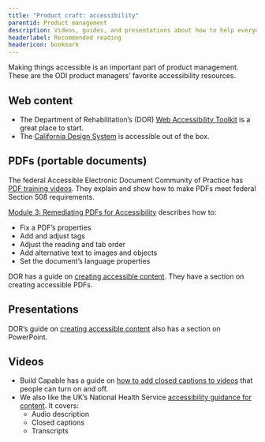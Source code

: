 ```yaml
---
title: "Product craft: accessibility"
parentid: Product management
description: Videos, guides, and presentations about how to help everyone access information
headerlabel: Recommended reading
headericon: bookmark
---
```


<p class="text-lead">Making things accessible is an important part of product management. These are the ODI product managers’ favorite accessibility resources.</p>

## Web content

* The Department of Rehabilitation’s (DOR) [Web Accessibility Toolkit](https://dor.ca.gov/Home/WebAccessibilityToolkit) is a great place to start.
* The [California Design System](https://designsystem.webstandards.ca.gov) is accessible out of the box.

## PDFs (portable documents)

The federal Accessible Electronic Document Community of Practice has [PDF training videos](https://www.section508.gov/create/pdfs/training-videos/). They explain and show how to make PDFs meet federal Section 508 requirements.

[Module 3: Remediating PDFs for Accessibility](https://www.section508.gov/training/pdfs/aed-cop-pdf03/) describes how to:

* Fix a PDF’s properties
* Add and adjust tags
* Adjust the reading and tab order
* Add alternative text to images and objects
* Set the document’s language properties

DOR has a guide on [creating accessible content](https://dor.ca.gov/Home/HowToCreateAccessibleContent). They have a section on creating accessible PDFs.

## Presentations

DOR’s guide on [creating accessible content](https://dor.ca.gov/Home/HowToCreateAccessibleContent) also has a section on PowerPoint.

## Videos

* Build Capable has a guide on [how to add closed captions to videos](https://www.buildcapable.com/how-to-add-closed-captions-to-your-videos/) that people can turn on and off.
* We also like the UK’s National Health Service [accessibility guidance for content](https://service-manual.nhs.uk/accessibility/content). It covers:
  * Audio description
  * Closed captions
  * Transcripts

